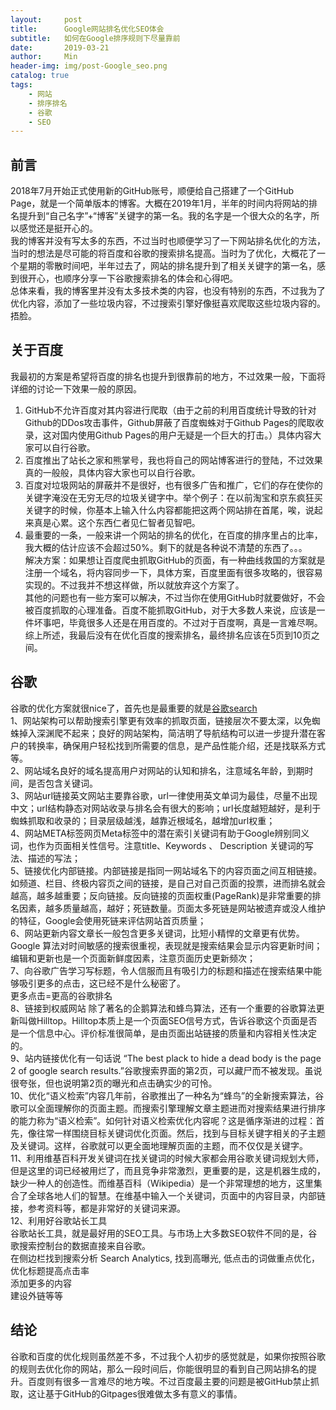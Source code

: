 ```yaml
---
layout:     post
title:      Google网站排名优化SEO体会
subtitle:   如何在Google排序规则下尽量靠前
date:       2019-03-21
author:     Min
header-img: img/post-Google_seo.png
catalog: true
tags:
    - 网站
    - 排序排名
    - 谷歌
    - SEO
---
```


## 前言
2018年7月开始正式使用新的GitHub账号，顺便给自己搭建了一个GitHub Page，就是一个简单版本的博客。大概在2019年1月，半年的时间内将网站的排名提升到“自己名字”+“博客”关键字的第一名。我的名字是一个很大众的名字，所以感觉还是挺开心的。    
我的博客并没有写太多的东西，不过当时也顺便学习了一下网站排名优化的方法，当时的想法是尽可能的将百度和谷歌的搜索排名提高。当时为了优化，大概花了一个星期的零散时间吧，半年过去了，网站的排名提升到了相关关键字的第一名，感到很开心，也顺序分享一下谷歌搜索排名的体会和心得吧。  
总体来看，我的博客里并没有太多技术类的内容，也没有特别的东西，不过我为了优化内容，添加了一些垃圾内容，不过搜索引擎好像挺喜欢爬取这些垃圾内容的。捂脸。  

## 关于百度
我最初的方案是希望将百度的排名也提升到很靠前的地方，不过效果一般，下面将详细的讨论一下效果一般的原因。   
1. GitHub不允许百度对其内容进行爬取（由于之前的利用百度统计导致的针对Github的DDos攻击事件，Github屏蔽了百度蜘蛛对于Github Pages的爬取收录，这对国内使用Github Pages的用户无疑是一个巨大的打击。）具体内容大家可以自行谷歌。   
2. 百度推出了站长之家和熊掌号，我也将自己的网站博客进行的登陆，不过效果真的一般般，具体内容大家也可以自行谷歌。  
3. 百度对垃圾网站的屏蔽并不是很好，也有很多广告和推广，它们的存在使你的关键字淹没在无穷无尽的垃圾关键字中。举个例子：在以前淘宝和京东疯狂买关键字的时候，你基本上输入什么内容都能把这两个网站排在首尾，唉，说起来真是心累。这个东西仁者见仁智者见智吧。  
4. 最重要的一条，一般来讲一个网站的排名的优化，在百度的排序里占的比率，我大概的估计应该不会超过50%。剩下的就是各种说不清楚的东西了。。。  
解决方案：如果想让百度爬虫抓取GitHub的页面，有一种曲线救国的方案就是注册一个域名，将内容同步一下，具体方案，百度里面有很多攻略的，很容易实现的。不过我并不想这样做，所以就放弃这个方案了。  
其他的问题也有一些方案可以解决，不过当你在使用GitHub时就要做好，不会被百度抓取的心理准备。百度不能抓取GitHub，对于大多数人来说，应该是一件坏事吧，毕竟很多人还是在用百度的。不过对于百度啊，真是一言难尽啊。   
综上所述，我最后没有在优化百度的搜索排名，最终排名应该在5页到10页之间。  

## 谷歌
谷歌的优化方案就很nice了，首先也是最重要的就是[谷歌search](https://search.google.com/)  
1、网站架构可以帮助搜索引擎更有效率的抓取页面，链接层次不要太深，以免蜘蛛掉入深渊爬不起来；良好的网站架构，简洁明了导航结构可以进一步提升潜在客户的转换率，确保用户轻松找到所需要的信息，是产品性能介绍，还是找联系方式等。  
2、网站域名良好的域名提高用户对网站的认知和排名，注意域名年龄，到期时间，是否包含关键词。  
3、网站url链接英文网站主要靠谷歌，url一律使用英文单词为最佳，尽量不出现中文；url结构静态对网站收录与排名会有很大的影响；url长度越短越好，是利于蜘蛛抓取和收录的；目录层级越浅，越靠近根域名，越增加url权重；  
4、网站META标签网页Meta标签中的潜在索引关键词有助于Google辨别同义词，也作为页面相关性信号。注意title、Keywords 、 Description 关键词的写法、描述的写法；  
5、链接优化内部链接。内部链接是指同一网站域名下的内容页面之间互相链接。如频道、栏目、终极内容页之间的链接，是自己对自己页面的投票，进而排名就会越高，越多越重要；反向链接。反向链接的页面权重(PageRank)是非常重要的排名因素，越多质量越高，越好；死链数量。页面太多死链是网站被遗弃或没人维护的特征，Google会使用死链来评估网站首页质量；  
6、网站更新内容文章长一般包含更多关键词，比短小精悍的文章更有优势。Google 算法对时间敏感的搜索很重视，表现就是搜索结果会显示内容更新时间；编辑和更新也是一个页面新鲜度因素，注意页面历史更新频次；  
7、向谷歌广告学习写标题，令人信服而且有吸引力的标题和描述在搜索结果中能够吸引更多的点击，这已经不是什么秘密了。  
更多点击=更高的谷歌排名  
8、链接到权威网站
除了著名的企鹅算法和蜂鸟算法，还有一个重要的谷歌算法更新叫做Hilltop。Hilltop本质上是一个页面SEO信号方式，告诉谷歌这个页面是否是一个信息中心。评价标准很简单，是由页面出站链接的质量和内容相关性决定的。  
9、站内链接优化有一句话说 “The best plack to hide a dead body is the page 2 of google search results.”谷歌搜索界面的第2页，可以藏尸而不被发现。虽说很夸张，但也说明第2页的曝光和点击确实少的可怜。  
10、优化“语义检索”内容几年前，谷歌推出了一种名为“蜂鸟”的全新搜索算法，谷歌可以全面理解你的页面主题。而搜索引擎理解文章主题进而对搜索结果进行排序的能力称为“语义检索”。如何针对语义检索优化内容呢？这是循序渐进的过程：首先，像往常一样围绕目标关键词优化页面。然后，找到与目标关键字相关的子主题及关键词。这样，谷歌就可以更全面地理解页面的主题，而不仅仅是关键字。  
11、利用维基百科开发关键词在找关键词的时候大家都会用谷歌关键词规划大师，但是这里的词已经被用烂了，而且竞争非常激烈，更重要的是，这是机器生成的，缺少一种人的创造性。而维基百科（Wikipedia）是一个非常理想的地方，这里集合了全球各地人们的智慧。在维基中输入一个关键词，页面中的内容目录，内部链接，参考资料等，都是非常好的关键词来源。  
12、利用好谷歌站长工具  
谷歌站长工具，就是最好用的SEO工具。与市场上大多数SEO软件不同的是，谷歌搜索控制台的数据直接来自谷歌。  
在侧边栏找到搜索分析 Search Analytics, 找到高曝光, 低点击的词做重点优化，  
优化标题提高点击率  
添加更多的内容  
建设外链等等  

## 结论
谷歌和百度的优化规则虽然差不多，不过我个人初步的感觉就是，如果你按照谷歌的规则去优化你的网站，那么一段时间后，你能很明显的看到自己网站排名的提升。百度则有很多一言难尽的地方唉。不过百度最主要的问题是被GitHub禁止抓取，这让基于GitHub的Gitpages很难做太多有意义的事情。

